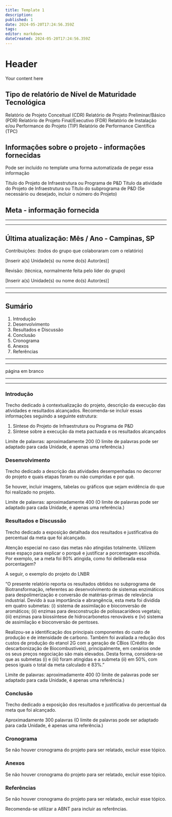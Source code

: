```yaml
---
title: Template 1
description: 
published: 1
date: 2024-05-20T17:24:56.359Z
tags: 
editor: markdown
dateCreated: 2024-05-20T17:24:56.359Z
---
```


# Header
Your content here


## Tipo de relatório de Nível de Maturidade Tecnológica
Relatório de Projeto Conceitual (CDR) 
Relatório de Projeto Preliminar/Básico (PDR) 
Relatório de Projeto Final/Executivo (FDR) 
Relatório de Instalação e/ou Performance do Projeto (TIP) 
Relatório de Performance Científica (TPC) 


## Informações sobre o projeto - informações fornecidas
Pode ser incluído no template uma forma automatizada de pegar essa informação

Título do Projeto de Infraestrutura ou Programa de P&D 
Título da atividade do Projeto de Infraestrutura ou Título do subprograma de P&D 
(Se necessário ou desejado, incluir o número do Projeto) 


## Meta - informação fornecida



---

---


## Última atualização: Mês / Ano - Campinas, SP


Contribuições: (todos do grupo que colaboraram com o relatório)

[Inserir a(s) Unidade(s) ou nome do(s) Autor(es)] 


Revisão: (técnica, normalmente feita pelo líder do grupo) 

[Inserir a(s) Unidade(s) ou nome do(s) Autor(es)] 


---

---

## Sumário

1. Introdução
2. Desenvolvimento
3. Resultados e Discussão
4. Conclusão
5. Cronograma
6. Anexos
7. Referências


---

---

página em branco


---

---


### Introdução 

Trecho dedicado à contextualização do projeto, descrição da execução das atividades e resultados alcançados. Recomenda-se incluir essas informações seguindo a seguinte estrutura: 

 1. Síntese do Projeto de Infraestrutura ou Programa de P&D 
 2. Síntese sobre a execução da meta pactuada e os resultados alcançados 

Limite de palavras: aproximadamente 200 (O limite de palavras pode ser adaptado para cada Unidade, é apenas uma referência.) 

### Desenvolvimento  

Trecho dedicado a descrição das atividades desempenhadas no decorrer do projeto e quais etapas foram ou não cumpridas e por quê.  

 

Se houver, incluir imagens, tabelas ou gráficos que sejam evidência do que foi realizado no projeto.  

Limite de palavras: aproximadamente 400 (O limite de palavras pode ser adaptado para cada Unidade, é apenas uma referência.) 

### Resultados e Discussão 

Trecho dedicado a exposição detalhada dos resultados e justificativa do percentual da meta que foi alcançado. 

Atenção especial no caso das metas não atingidas totalmente. Utilizem esse espaço para explicar o porquê e justificar a porcentagem escolhida. Por exemplo, se a meta foi 80% atingida, como foi deliberada essa porcentagem?  

A seguir, o exemplo do projeto do LNBR 

“O presente relatório reporta os resultados obtidos no subprograma de Biotransformação, referentes ao desenvolvimento de sistemas enzimáticos para despolimerização e conversão de matérias-primas de relevância industrial. Devido à sua importância e abrangência, esta meta foi dividida em quatro submetas: (i) sistema de assimilação e bioconversão de aromáticos; (ii) enzimas para desconstrução de polissacarídeos vegetais; (iii) enzimas para biossíntese de hidrocarbonetos renováveis e (iv) sistema de assimilação e bioconversão de pentoses.  

Realizou-se a identificação dos principais componentes do custo de produção e de intensidade de carbono. Também foi avaliada a redução dos custos de produção do etanol 2G com a geração de CBios (Crédito de descarbonização de Biocombustíveis), principalmente, em cenários onde os seus preços negociação são mais elevados. Desta forma, considera-se que as submetas (i) e (iii) foram atingidas e a submeta (ii) em 50%, com pesos iguais o total da meta calculado é 83%.” 

Limite de palavras: aproximadamente 400 (O limite de palavras pode ser adaptado para cada Unidade, é apenas uma referência.) 

### Conclusão 

Trecho dedicado a exposição dos resultados e justificativa do percentual da meta que foi alcançado. 

Aproximadamente 300 palavras (O limite de palavras pode ser adaptado para cada Unidade, é apenas uma referência.) 

### Cronograma 

Se não houver cronograma do projeto para ser relatado, excluir esse tópico. 

### Anexos  

Se não houver cronograma do projeto para ser relatado, excluir esse tópico.  

### Referências 

​Se não houver cronograma do projeto para ser relatado, excluir esse tópico. 

​Recomenda-se utilizar a ABNT para incluir as referências.  
